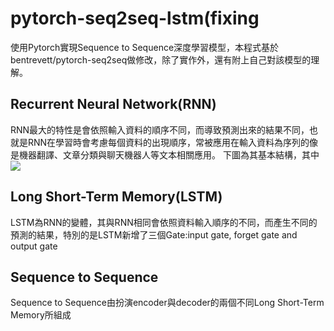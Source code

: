 # pytorch-seq2seq-lstm(fixing
使用Pytorch實現Sequence to Sequence深度學習模型，本程式基於bentrevett/pytorch-seq2seq做修改，除了實作外，還有附上自己對該模型的理解。
## Recurrent Neural Network(RNN)
RNN最大的特性是會依照輸入資料的順序不同，而導致預測出來的結果不同，也就是RNN在學習時會考慮每個資料的出現順序，常被應用在輸入資料為序列的像是機器翻譯、文章分類與聊天機器人等文本相關應用。
下圖為其基本結構，其中<img src="http://chart.googleapis.com/chart?cht=tx&chl= X_{t-1}" style="border:none;">
## Long Short-Term Memory(LSTM)
LSTM為RNN的變體，其與RNN相同會依照資料輸入順序的不同，而產生不同的預測的結果，特別的是LSTM新增了三個Gate:input gate, forget gate and output gate
## Sequence to Sequence
Sequence to Sequence由扮演encoder與decoder的兩個不同Long Short-Term Memory所組成
